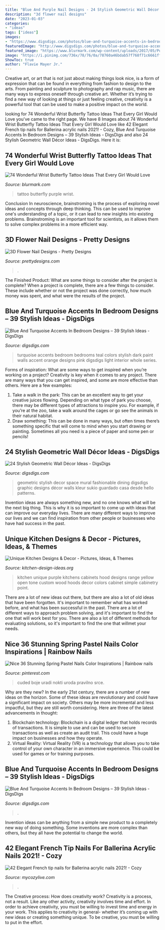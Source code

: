 ```yaml
---
title: "Blue And Purple Nail Designs - 24 Stylish Geometric Wall Décor Ideas"
description: "3d flower nail designs"
date: "2023-01-03"
categories:
- "ideas"
tags: ["ideas"]
images:
- "https://www.digsdigs.com/photos/blue-and-turquoise-accents-in-bedrooms-22.jpg"
featuredImage: "http://www.digsdigs.com/photos/blue-and-turquoise-accents-in-bedrooms-15.jpg"
featured_image: "https://www.blurmark.com/wp-content/uploads/2017/05/Purple-Black-Tattoo.jpg"
image: "https://i.pinimg.com/736x/78/76/0a/78760a46bdab57f768f71c6661ff76ac.jpg"
ShowToc: true
author: "Flavie Mayer Jr."
---
```



Creative art, or art that is not just about making things look nice, is a form of expression that can be found in everything from fashion to design to the arts. From painting and sculpture to photography and rap music, there are many ways to express oneself through creative art. Whether it’s trying to find a new way of looking at things or just feeling creative, creativity is a powerful tool that can be used to make a positive impact on the world.

	

		
looking for 74 Wonderful Wrist Butterfly Tattoo Ideas That Every Girl Would Love you've came to the right page. We have 8 Images about 74 Wonderful Wrist Butterfly Tattoo Ideas That Every Girl Would Love like 42 Elegant French tip nails for Ballerina acrylic nails 2021! - Cozy, Blue And Turquoise Accents In Bedroom Designs – 39 Stylish Ideas - DigsDigs and also 24 Stylish Geometric Wall Décor Ideas - DigsDigs. Here it is:
		
    
## 74 Wonderful Wrist Butterfly Tattoo Ideas That Every Girl Would Love

<img loading=lazy src="https://www.blurmark.com/wp-content/uploads/2017/05/Purple-Black-Tattoo.jpg" onerror="this.onerror=null;this.src='https://tse3.mm.bing.net/th?id=OIP.gYHZ50Qr0md2ln-HQI-T8wHaJ4&amp;pid=15.1';" alt="74 Wonderful Wrist Butterfly Tattoo Ideas That Every Girl Would Love">

_Source: blurmark.com_

>tattoo butterfly purple wrist. 

	

Conclusion
In neuroscience, brainstroming is the process of exploring novel ideas and concepts through deep thinking. This can be used to improve one's understanding of a topic, or it can lead to new insights into existing problems. Brainstroming is an important tool for scientists, as it allows them to solve complex problems in a more efficient way.

    
## 3D Flower Nail Designs - Pretty Designs

<img loading=lazy src="https://www.prettydesigns.com/wp-content/uploads/2014/07/Blue-Nails1.jpg" onerror="this.onerror=null;this.src='https://tse1.mm.bing.net/th?id=OIP.eZvL7tmTXA7OdjUkIRRcqAHaJ4&amp;pid=15.1';" alt="3D Flower Nail Designs - Pretty Designs">

_Source: prettydesigns.com_

>. 

	

The Finished Product: What are some things to consider after the project is complete?
When a project is complete, there are a few things to consider. These include whether or not the project was done correctly, how much money was spent, and what were the results of the project.

    
## Blue And Turquoise Accents In Bedroom Designs – 39 Stylish Ideas - DigsDigs

<img loading=lazy src="http://www.digsdigs.com/photos/blue-and-turquoise-accents-in-bedrooms-15.jpg" onerror="this.onerror=null;this.src='https://tse2.mm.bing.net/th?id=OIP.7EXHqlUFN_DCOdKNJWAccgHaKl&amp;pid=15.1';" alt="Blue And Turquoise Accents In Bedroom Designs – 39 Stylish Ideas - DigsDigs">

_Source: digsdigs.com_

>turquoise accents bedroom bedrooms teal colors stylish dark paint walls accent orange designs pink digsdigs light interior whole series. 

	

Forms of inspiration: What are some ways to get inspired when you’re working on a project?
Creativity is key when it comes to any project. There are many ways that you can get inspired, and some are more effective than others. Here are a few examples: 
1. Take a walk in the park: This can be an excellent way to get your creative juices flowing. Depending on what type of park you choose, there may be different types of attractions to inspire you. For example, if you’re at the zoo, take a walk around the cages or go see the animals in their natural habitat. 
2. Draw something: This can be done in many ways, but often times there’s something specific that will come to mind when you start drawing or painting. Sometimes all you need is a piece of paper and some pen or pencils!

    
## 24 Stylish Geometric Wall Décor Ideas - DigsDigs

<img loading=lazy src="https://www.digsdigs.com/photos/stylish-geometric-wall-decor-ideas-25-554x830.jpg" onerror="this.onerror=null;this.src='https://tse3.mm.bing.net/th?id=OIP.FyLQVmj9R72-iLHjFnaV_wHaLG&amp;pid=15.1';" alt="24 Stylish Geometric Wall Décor Ideas - DigsDigs">

_Source: digsdigs.com_

>geometric stylish decor space mural fashionable dining digsdigs graphic designs décor walls kleur sukio guardado casa desde hello patterns. 

	

Invention ideas are always something new, and no one knows what will be the next big thing. This is why it is so important to come up with ideas that can improve our everyday lives. There are many different ways to improve our lives and we can find inspiration from other people or businesses who have had success in the past.

    
## Unique Kitchen Designs &amp; Decor - Pictures, Ideas, &amp; Themes

<img loading=lazy src="http://www.kitchen-design-ideas.org/images/kitchen-cabinets-traditional-two-tone-147-cp055d-blue-purple-yellow-wood-hood-art-unique.jpg" onerror="this.onerror=null;this.src='https://tse1.mm.bing.net/th?id=OIP.3U_OAFGfso4WMyAvJT0ypAHaKw&amp;pid=15.1';" alt="Unique Kitchen Designs &amp; Decor - Pictures, Ideas, &amp; Themes">

_Source: kitchen-design-ideas.org_

>kitchen unique purple kitchens cabinets hood designs range yellow open tone custom wood hoods decor colors cabinet simple cabinetry point. 

	

There are a lot of new ideas out there, but there are also a lot of old ideas that have been forgotten. It's important to remember what has worked before, and what has been successful in the past. There are a lot of different ways to approach problem solving, and it's important to find the one that will work best for you. There are also a lot of different methods for evaluating solutions, so it's important to find the one that willmet your needs.

    
## Nice 36 Stunning Spring Pastel Nails Color Inspirations | Rainbow Nails

<img loading=lazy src="https://i.pinimg.com/736x/78/76/0a/78760a46bdab57f768f71c6661ff76ac.jpg" onerror="this.onerror=null;this.src='https://tse2.mm.bing.net/th?id=OIP.4LlcEwSD28vTfRnJ-JoAwQHaLH&amp;pid=15.1';" alt="Nice 36 Stunning Spring Pastel Nails Color Inspirations | Rainbow nails">

_Source: pinterest.com_

>cuded boje uradi nokti uroda pravilno srce. 

	

Why are they new?
In the early 21st century, there are a number of new ideas on the horizon. Some of these ideas are revolutionary and could have a significant impact on society. Others may be more incremental and less impactful, but they are still worth considering. Here are three of the latest advancements in thought: 
1) Blockchain technology: Blockchain is a digital ledger that holds records of transactions. It is simple to use and can be used to secure transactions as well as create an audit trail. This could have a huge impact on businesses and how they operate. 
2) Virtual Reality: Virtual Reality (VR) is a technology that allows you to take control of your own character in an immersive experience. This could be used for games or for training purposes.

    
## Blue And Turquoise Accents In Bedroom Designs – 39 Stylish Ideas - DigsDigs

<img loading=lazy src="https://www.digsdigs.com/photos/blue-and-turquoise-accents-in-bedrooms-22.jpg" onerror="this.onerror=null;this.src='https://tse1.mm.bing.net/th?id=OIP.qaP-4Zw4eHxswjmapOWepwAAAA&amp;pid=15.1';" alt="Blue And Turquoise Accents In Bedroom Designs – 39 Stylish Ideas - DigsDigs">

_Source: digsdigs.com_

>. 

	

Invention ideas can be anything from a simple new product to a completely new way of doing something. Some inventions are more complex than others, but they all have the potential to change the world.

    
## 42 Elegant French Tip Nails For Ballerina Acrylic Nails 2021! - Cozy

<img loading=lazy src="https://mycozylive.com/wp-content/uploads/2021/03/39.png" onerror="this.onerror=null;this.src='https://tse2.mm.bing.net/th?id=OIP.LjeVZim8wBzmBVNgq-Li-QHaKY&amp;pid=15.1';" alt="42 Elegant French tip nails for Ballerina acrylic nails 2021! - Cozy">

_Source: mycozylive.com_

>. 

	

The Creative process: How does creativity work?
Creativity is a process, not a result. Like any other activity, creativity involves time and effort. In order to achieve creativity, you must be willing to invest time and energy in your work. This applies to creativity in general- whether it’s coming up with new ideas or creating something unique. To be creative, you must be willing to put in the effort.

